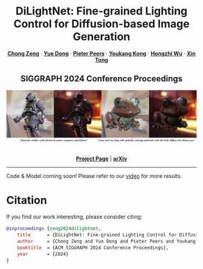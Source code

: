<p align="center">

  <h1 align="center">DiLightNet: Fine-grained Lighting Control for Diffusion-based Image Generation</h1>
  <p align="center">
    <a href="https://www.chong-zeng.com/"><strong>Chong Zeng</strong></a>
    ·
    <a href="https://yuedong.shading.me/"><strong>Yue Dong</strong></a>
    ·
    <a href="https://www.cs.wm.edu/~ppeers/"><strong>Pieter Peers</strong></a>
    ·
    <a href="https://github.com/DQSSSSS"><strong>Youkang Kong</strong></a>
    ·
    <a href="https://svbrdf.github.io/"><strong>Hongzhi Wu</strong></a>
    ·
    <a href="https://www.microsoft.com/en-us/research/people/xtong/"><strong>Xin Tong</strong></a>
  </p>
  <h2 align="center">SIGGRAPH 2024 Conference Proceedings</h2>
  <div align="center">
    <img src="teaser.png">
  </div>

  <p align="center">
  <br>
    <a href="https://dilightnet.github.io/"><strong>Project Page</strong></a>
    |
    <a href="https://arxiv.org/abs/2402.11929"><strong>arXiv</strong></a>
  </p>
</p>

---

Code & Model coming soon! Please refer to our [video](https://youtu.be/kMct_VeqvCk) for more results.

# Citation

If you find our work interesting, please consider citing:

```bibtex
@inproceedings {zeng2024dilightnet,
    title      = {DiLightNet: Fine-grained Lighting Control for Diffusion-based Image Generation},
    author     = {Chong Zeng and Yue Dong and Pieter Peers and Youkang Kong and Hongzhi Wu and Xin Tong},
    booktitle  = {ACM SIGGRAPH 2024 Conference Proceedings},
    year       = {2024}
}
```
